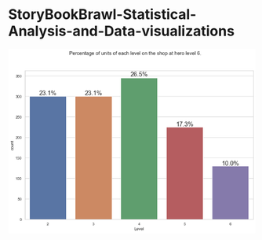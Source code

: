 # StoryBookBrawl-Statistical-Analysis-and-Data-visualizations

<p align="center">
  <img width="800" src="level6distribution.png">
</p>

